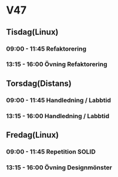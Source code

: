 # V47
## Tisdag(Linux)
### 09:00 - 11:45 Refaktorering
### 13:15 - 16:00 Övning Refaktorering

## Torsdag(Distans)
### 09:00 - 11:45 Handledning / Labbtid
### 13:15 - 16:00 Handledning / Labbtid

## Fredag(Linux)
### 09:00 - 11:45 Repetition SOLID
### 13:15 - 16:00 Övning Designmönster
